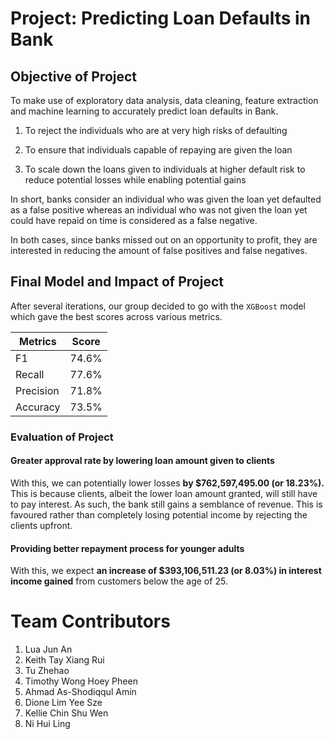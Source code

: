 # Project: Predicting Loan Defaults in Bank

## Objective of Project

To make use of exploratory data analysis, data cleaning, feature extraction and machine learning to accurately predict loan defaults in Bank.

1)	To reject the individuals who are at very high risks of defaulting

2)	To ensure that individuals capable of repaying are given the loan

3)	To scale down the loans given to individuals at higher default risk to reduce potential losses while enabling potential gains

In short, banks consider an individual who was given the loan yet defaulted as a false positive whereas an individual who was not given the loan yet could have repaid on time is considered as a false negative. 

In both cases, since banks missed out on an opportunity to profit, they are interested in reducing the amount of false positives and false negatives.

## Final Model and Impact of Project

After several iterations, our group decided to go with the `XGBoost` model which gave the best scores across various metrics.

| **Metrics** | **Score** |
| ------------- | ------------- |
| F1 | 74.6%  |
| Recall | 77.6%  |
| Precision | 71.8%  |
| Accuracy | 73.5%  |

### Evaluation of Project

#### Greater approval rate by lowering loan amount given to clients

With this, we can potentially lower losses **by $762,597,495.00 (or 18.23%).** This is because clients, albeit the lower loan amount granted, will still have to pay interest. As such, the bank still gains a semblance of revenue. This is favoured rather than completely losing potential income by rejecting the clients upfront.


#### Providing better repayment process for younger adults

With this, we expect **an increase of $393,106,511.23 (or 8.03%) in interest income gained** from customers below the age of 25.

# Team Contributors

1. Lua Jun An
2. Keith Tay Xiang Rui
3. Tu Zhehao
4. Timothy Wong Hoey Pheen
5. Ahmad As-Shodiqqul Amin
6. Dione Lim Yee Sze
7. Kellie Chin Shu Wen
8. Ni Hui Ling


